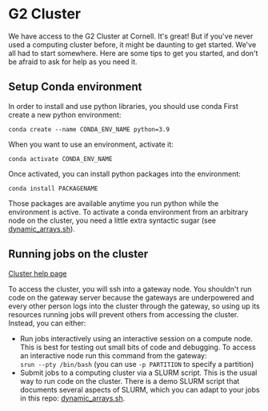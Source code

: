# G2 Cluster
We have access to the G2 Cluster at Cornell. It's great! But if you've never used a computing cluster before, it might be daunting to get started. We've all had to start somewhere. Here are some tips to get you started, and don't be afraid to ask for help as you need it.

## Setup Conda environment
In order to install and use python libraries, you should use conda
First create a new python environment:

    conda create --name CONDA_ENV_NAME python=3.9

When you want to use an environment, activate it:

    conda activate CONDA_ENV_NAME

Once activated, you can install python packages into the environment:

    conda install PACKAGENAME

Those packages are available anytime you run python while the environment is active. To activate a conda environment from an arbitrary node on the cluster, you need a little extra syntactic sugar (see [dynamic_arrays.sh](dynamic_arrays.sh)).

## Running jobs on the cluster
[Cluster help page](https://it.coecis.cornell.edu/using-the-g2-cluster)

To access the cluster, you will ssh into a gateway node. You shouldn't run code on the gateway server because the gateways are underpowered and every other person logs into the cluster through the gateway, so using up its resources running jobs will prevent others from accessing the cluster. Instead, you can either:
* Run jobs interactively using an interactive session on a compute node. This is best for testing out small bits of code and debugging. To access an interactive node run this command from the gateway:  
`srun --pty /bin/bash` (you can use `-p PARTITION` to specify a partition)
* Submit jobs to a computing cluster via a SLURM script. This is the usual way to run code on the cluster. There is a demo SLURM script that documents several aspects of SLURM, which you can adapt to your jobs in this repo: [dynamic_arrays.sh](dynamic_arrays.sh).
